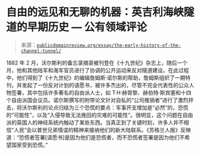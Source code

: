 <!--yml

category: 未分类

date: 2024-05-27 14:43:42

-->

# 自由的远见和无聊的机器：英吉利海峡隧道的早期历史 — 公有领域评论

> 来源：[`publicdomainreview.org/essay/the-early-history-of-the-channel-tunnel/`](https://publicdomainreview.org/essay/the-early-history-of-the-channel-tunnel/)

[](#p-15-2)

1882 年 2 月，沃尔斯利的备忘录摘录被刊登在《十九世纪》杂志上，随后一个月，他和其他陆军和海军官员进行了协调的公开运动来反对隧道建设。在此过程中，他们得到了《十九世纪》的编辑詹姆斯·诺尔斯的帮助，詹姆斯组织了一期特刊，并发起了一份反对计划的请愿书，被许多杰出的，尽管不完全代表性的公众人物签署，其中包括许多著名的自由派人士，如 T·H·赫胥黎、赫伯特·斯宾塞和十四个自由派国会议员。诺尔斯撰写的附带论文针对自私的“公司推销者”进行了激烈抨击，将沃尔斯利的论点归结为三个恐慌的要点：军事开支增加是“必然”的，恐慌的“可能性”，以及“入侵导致无法挽回的灾难的可能性”。很明显，这个问题在自由派的英国人的神经系统内触动了某些东西。当真正到了关键时刻，许多人并不相信“人民”会以普世兄弟情谊的精神来接纳他们的新大陆联系。《苏格兰人报》反映道：“恐慌者签署[请愿书]是因为他们是恐慌者，而不恐慌者签署是因为他们不希望国家受到恐慌。”
